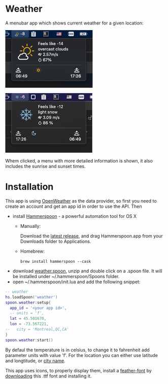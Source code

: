 # Weather

A menubar app which shows current weather for a given location:

![screenshot](./screenshots/screenshot.png)

![screenshot](./screenshots/screenshot2.png)

Whem clicked, a menu with more detailed information is shown, it also includes the sunrise and sunset times.

# Installation

This app is using [OpenWeather](https://openweathermap.org) as the data provider, so first you need to create an account and get an app id in order to use the API. Then

- install [Hammerspoon](http://www.hammerspoon.org/) - a powerful automation tool for OS X
   - Manually:

      Download the [latest release](https://github.com/Hammerspoon/hammerspoon/releases/latest), and drag Hammerspoon.app from your Downloads folder to Applications.
   - Homebrew:

      ```brew install hammerspoon --cask```
 - download [weather.spoon](https://github.com/fork-my-spoons/weather.spoon/releases/latest/download/weather.spoon.zip), unzip and double click on a .spoon file. It will be installed under ~/.hammerspoon/Spoons folder.
 - open ~/.hammerspoon/init.lua and add the following snippet:

```lua
-- weather
hs.loadSpoon('weather')
spoon.weather:setup{
  app_id = '<your app id>',
  -- units = 'f',
  lat = 45.501670,
  lon = -73.567221,
--   city = 'Montreal,QC,CA'
}
spoon.weather:start()
```

By defaul the temperature is in celsius, to change it to fahrenheit add parameter units with value 'f'. For the location you can either use latitude and longtitude, or [city name](https://openweathermap.org/current#name).

This app uses icons, to properly display them, install a [feather-font](https://github.com/AT-UI/feather-font) by [downloading](https://github.com/AT-UI/feather-font/raw/master/src/fonts/feather.ttf) this .ttf font and installing it.
